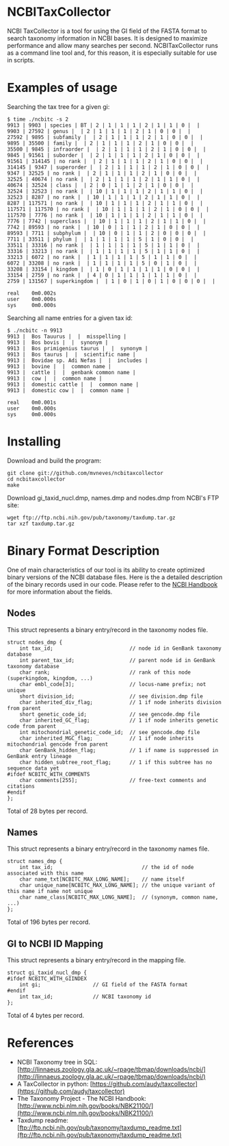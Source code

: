 
# NCBITaxCollector

NCBI TaxCollector is a tool for using the GI field of the FASTA format to
search taxonomy information in NCBI bases. It is designed to maximize
performance and allow many searches per second. NCBITaxCollector runs as
a command line tool and, for this reason, it is especially suitable for
use in scripts.


# Examples of usage


Searching the tax tree for a given gi:

	$ time ./ncbitc -s 2
	9913 | 9903 | species | BT | 2 | 1 | 1 | 1 | 2 | 1 | 1 | 0 |  |
	9903 | 27592 | genus |  | 2 | 1 | 1 | 1 | 2 | 1 | 0 | 0 |  |
	27592 | 9895 | subfamily |  | 2 | 1 | 1 | 1 | 2 | 1 | 0 | 0 |  |
	9895 | 35500 | family |  | 2 | 1 | 1 | 1 | 2 | 1 | 0 | 0 |  |
	35500 | 9845 | infraorder |  | 2 | 1 | 1 | 1 | 2 | 1 | 0 | 0 |  |
	9845 | 91561 | suborder |  | 2 | 1 | 1 | 1 | 2 | 1 | 0 | 0 |  |
	91561 | 314145 | no rank |  | 2 | 1 | 1 | 1 | 2 | 1 | 0 | 0 |  |
	314145 | 9347 | superorder |  | 2 | 1 | 1 | 1 | 2 | 1 | 0 | 0 |  |
	9347 | 32525 | no rank |  | 2 | 1 | 1 | 1 | 2 | 1 | 0 | 0 |  |
	32525 | 40674 | no rank |  | 2 | 1 | 1 | 1 | 2 | 1 | 1 | 0 |  |
	40674 | 32524 | class |  | 2 | 0 | 1 | 1 | 2 | 1 | 0 | 0 |  |
	32524 | 32523 | no rank |  | 10 | 1 | 1 | 1 | 2 | 1 | 1 | 0 |  |
	32523 | 8287 | no rank |  | 10 | 1 | 1 | 1 | 2 | 1 | 1 | 0 |  |
	8287 | 117571 | no rank |  | 10 | 1 | 1 | 1 | 2 | 1 | 1 | 0 |  |
	117571 | 117570 | no rank |  | 10 | 1 | 1 | 1 | 2 | 1 | 0 | 0 |  |
	117570 | 7776 | no rank |  | 10 | 1 | 1 | 1 | 2 | 1 | 1 | 0 |  |
	7776 | 7742 | superclass |  | 10 | 1 | 1 | 1 | 2 | 1 | 1 | 0 |  |
	7742 | 89593 | no rank |  | 10 | 0 | 1 | 1 | 2 | 1 | 0 | 0 |  |
	89593 | 7711 | subphylum |  | 10 | 0 | 1 | 1 | 2 | 0 | 0 | 0 |  |
	7711 | 33511 | phylum |  | 1 | 1 | 1 | 1 | 5 | 1 | 0 | 0 |  |
	33511 | 33316 | no rank |  | 1 | 1 | 1 | 1 | 5 | 1 | 1 | 0 |  |
	33316 | 33213 | no rank |  | 1 | 1 | 1 | 1 | 5 | 1 | 1 | 0 |  |
	33213 | 6072 | no rank |  | 1 | 1 | 1 | 1 | 5 | 1 | 1 | 0 |  |
	6072 | 33208 | no rank |  | 1 | 1 | 1 | 1 | 5 | 0 | 1 | 0 |  |
	33208 | 33154 | kingdom |  | 1 | 0 | 1 | 1 | 1 | 1 | 0 | 0 |  |
	33154 | 2759 | no rank |  | 4 | 0 | 1 | 1 | 1 | 1 | 1 | 0 |  |
	2759 | 131567 | superkingdom |  | 1 | 0 | 1 | 0 | 1 | 0 | 0 | 0 |  |

	real	0m0.002s
	user	0m0.000s
	sys		0m0.000s


Searching all name entries for a given tax id:


	$ ./ncbitc -n 9913
	9913 |  Bos Tauurus |  |  misspelling |
	9913 |  Bos bovis |  |  synonym |
	9913 |  Bos primigenius taurus |  |  synonym |
	9913 |  Bos taurus |  |  scientific name |
	9913 |  Bovidae sp. Adi Nefas |  |  includes |
	9913 |  bovine |  |  common name |
	9913 |  cattle |  |  genbank common name |
	9913 |  cow |  |  common name |
	9913 |  domestic cattle |  |  common name |
	9913 |  domestic cow |  |  common name |
	
	real	0m0.001s
	user	0m0.000s
	sys		0m0.000s



# Installing


Download and build the program:

	git clone git://github.com/mvneves/ncbitaxcollector
	cd ncbitaxcollector
	make


Download gi_taxid_nucl.dmp, names.dmp and nodes.dmp from NCBI's FTP site:

	wget ftp://ftp.ncbi.nih.gov/pub/taxonomy/taxdump.tar.gz
	tar xzf taxdump.tar.gz


# Binary Format Description

One of main characteristics of our tool is its ability to create optimized binary versions of the NCBI database files.
Here is the a detailed description of the binary records used in our code. 
Please refer to the [NCBI Handbook](http://www.ncbi.nlm.nih.gov/books/NBK21100/) for more information about the fields.

## Nodes ##

This struct represents a binary entry/record in the taxonomy nodes file.

	struct nodes_dmp {
		int tax_id;							// node id in GenBank taxonomy database
		int parent_tax_id;					// parent node id in GenBank taxonomy database
		char rank;							// rank of this node (superkingdom, kingdom, ...) 
		char embl_code[3];					// locus-name prefix; not unique
		short division_id;					// see division.dmp file
		char inherited_div_flag;			// 1 if node inherits division from parent
		short genetic_code_id;				// see gencode.dmp file
		char inherited_GC_flag;				// 1 if node inherits genetic code from parent
		int mitochondrial_genetic_code_id;	// see gencode.dmp file
		char inherited_MGC_flag;			// 1 if node inherits mitochondrial gencode from parent
		char GenBank_hidden_flag;			// 1 if name is suppressed in GenBank entry lineage
		char hidden_subtree_root_flag;		// 1 if this subtree has no sequence data yet
	#ifdef NCBITC_WITH_COMMENTS
		char comments[255];					// free-text comments and citations
	#endif
	};

Total of 28 bytes per record.

## Names ##

This struct represents a binary entry/record in the taxonomy names file.

	struct names_dmp {
		int tax_id;								// the id of node associated with this name
		char name_txt[NCBITC_MAX_LONG_NAME];	// name itself
		char unique_name[NCBITC_MAX_LONG_NAME];	// the unique variant of this name if name not unique
		char name_class[NCBITC_MAX_LONG_NAME];	// (synonym, common name, ...)
	};

Total of 196 bytes per record.

## GI to NCBI ID Mapping ##

This struct represents a binary entry/record in the mapping file.

	struct gi_taxid_nucl_dmp {
	#ifdef NCBITC_WITH_GIINDEX
		int gi;					// GI field of the FASTA format
	#endif
		int tax_id;				// NCBI taxonomy id
	};

Total of 4 bytes per record.

# References

- NCBI Taxonomy tree in SQL: [http://linnaeus.zoology.gla.ac.uk/~rpage/tbmap/downloads/ncbi/](http://linnaeus.zoology.gla.ac.uk/~rpage/tbmap/downloads/ncbi/) 
- A TaxCollector in python: [https://github.com/audy/taxcollector](https://github.com/audy/taxcollector)
- The Taxonomy Project - The NCBI Handbook: [http://www.ncbi.nlm.nih.gov/books/NBK21100/](http://www.ncbi.nlm.nih.gov/books/NBK21100/)
- Taxdump readme: [ftp://ftp.ncbi.nih.gov/pub/taxonomy/taxdump_readme.txt](ftp://ftp.ncbi.nih.gov/pub/taxonomy/taxdump_readme.txt)
